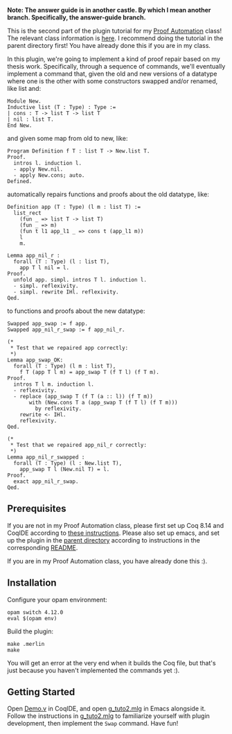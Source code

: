 **Note: The answer guide is in another castle. By which I mean another branch. Specifically, the answer-guide branch.**

This is the second part of the plugin tutorial for my [Proof Automation](https://dependenttyp.es/classes/598sp2022.html) class! The relevant class information is [here](https://dependenttyp.es/classes/artifacts/16-repair.html). I recommend doing the tutorial in the parent directory first! You have already done this if you are in my class.

In this plugin, we're going to implement a kind of proof repair based on my thesis work.
Specifically, through a sequence of commands, we'll eventually implement a command that,
given the old and new versions of a datatype where one is the other with some constructors
swapped and/or renamed, like list and:

```
Module New.
Inductive list (T : Type) : Type :=
| cons : T -> list T -> list T
| nil : list T.
End New.
```

and given some map from old to new, like:


```
Program Definition f T : list T -> New.list T.
Proof.
  intros l. induction l.
  - apply New.nil.
  - apply New.cons; auto.
Defined.
```

automatically repairs functions and proofs about the old datatype, like:

```
Definition app (T : Type) (l m : list T) :=
  list_rect
    (fun _ => list T -> list T)
    (fun _ => m)
    (fun t l1 app_l1 _ => cons t (app_l1 m))   
    l
    m.

Lemma app_nil_r :
  forall (T : Type) (l : list T),
    app T l nil = l.
Proof.
  unfold app. simpl. intros T l. induction l.
  - simpl. reflexivity.
  - simpl. rewrite IHl. reflexivity.
Qed.
```

to functions and proofs about the new datatype:

```
Swapped app_swap := f app.
Swapped app_nil_r_swap := f app_nil_r.

(*
 * Test that we repaired app correctly:
 *)
Lemma app_swap_OK:
  forall (T : Type) (l m : list T),
    f T (app T l m) = app_swap T (f T l) (f T m).
Proof.
  intros T l m. induction l.
  - reflexivity.
  - replace (app_swap T (f T (a :: l)) (f T m))
       with (New.cons T a (app_swap T (f T l) (f T m)))
         by reflexivity.
    rewrite <- IHl.
    reflexivity.
Qed.

(*
 * Test that we repaired app_nil_r correctly:
 *)
Lemma app_nil_r_swapped :
  forall (T : Type) (l : New.list T),
    app_swap T l (New.nil T) = l.
Proof.
  exact app_nil_r_swap.
Qed.
```

## Prerequisites

If you are not in my Proof Automation class, please first set up
Coq 8.14 and CoqIDE according to [these instructions](https://dependenttyp.es/classes/artifacts/6-languages.html). Please also set up emacs, and set up the plugin in the [parent directory](../) according to instructions in the corresponding [README](../README.md).

If you are in my Proof Automation class, you have already done this :).

## Installation

Configure your opam environment:

```
opam switch 4.12.0
eval $(opam env)
```

Build the plugin:

```
make .merlin
make
```

You will get an error at the very end when it builds the Coq file, but that's just
because you haven't implemented the commands yet :).

## Getting Started

Open [Demo.v](./theories/Demo.v) in CoqIDE, and open [g_tuto2.mlg](./src/g_tuto2.mlg)
in Emacs alongside it. Follow the instructions in [g_tuto2.mlg](./src/g_tuto2.mlg)
to familiarize yourself with plugin development, then implement the `Swap` command.
Have fun!



